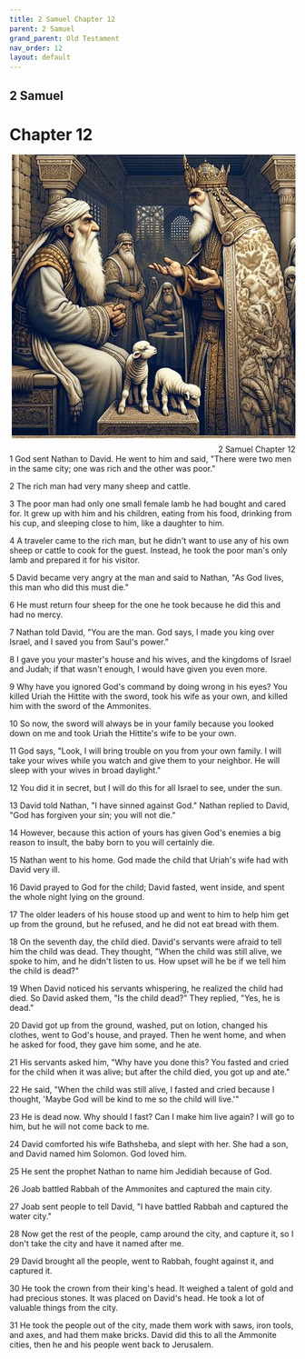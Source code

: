 ```yaml
---
title: 2 Samuel Chapter 12
parent: 2 Samuel
grand_parent: Old Testament
nav_order: 12
layout: default
---
```


## 2 Samuel

# Chapter 12

<div style="clear: both; text-align: right;">
    <img src="/assets/Image/2 Samuel/500/12.jpg" alt="2 Samuel Chapter 12" class="chapter-image" style="max-width: 100%; height: auto; float: right; margin: 0 0 10px 10px; padding-left: 10%;">
    <figcaption style="font-size: 14px;">2 Samuel Chapter 12</figcaption>
</div>
1 God sent Nathan to David. He went to him and said, "There were two men in the same city; one was rich and the other was poor."

2 The rich man had very many sheep and cattle.

3 The poor man had only one small female lamb he had bought and cared for. It grew up with him and his children, eating from his food, drinking from his cup, and sleeping close to him, like a daughter to him.

4 A traveler came to the rich man, but he didn't want to use any of his own sheep or cattle to cook for the guest. Instead, he took the poor man's only lamb and prepared it for his visitor.

5 David became very angry at the man and said to Nathan, "As God lives, this man who did this must die."

6 He must return four sheep for the one he took because he did this and had no mercy.

7 Nathan told David, "You are the man. God says, I made you king over Israel, and I saved you from Saul's power."

8 I gave you your master's house and his wives, and the kingdoms of Israel and Judah; if that wasn't enough, I would have given you even more.

9 Why have you ignored God's command by doing wrong in his eyes? You killed Uriah the Hittite with the sword, took his wife as your own, and killed him with the sword of the Ammonites.

10 So now, the sword will always be in your family because you looked down on me and took Uriah the Hittite's wife to be your own.

11 God says, "Look, I will bring trouble on you from your own family. I will take your wives while you watch and give them to your neighbor. He will sleep with your wives in broad daylight."

12 You did it in secret, but I will do this for all Israel to see, under the sun.

13 David told Nathan, "I have sinned against God." Nathan replied to David, "God has forgiven your sin; you will not die."

14 However, because this action of yours has given God's enemies a big reason to insult, the baby born to you will certainly die.

15 Nathan went to his home. God made the child that Uriah's wife had with David very ill.

16 David prayed to God for the child; David fasted, went inside, and spent the whole night lying on the ground.

17 The older leaders of his house stood up and went to him to help him get up from the ground, but he refused, and he did not eat bread with them.

18 On the seventh day, the child died. David's servants were afraid to tell him the child was dead. They thought, "When the child was still alive, we spoke to him, and he didn't listen to us. How upset will he be if we tell him the child is dead?"

19 When David noticed his servants whispering, he realized the child had died. So David asked them, "Is the child dead?" They replied, "Yes, he is dead."

20 David got up from the ground, washed, put on lotion, changed his clothes, went to God's house, and prayed. Then he went home, and when he asked for food, they gave him some, and he ate.

21 His servants asked him, "Why have you done this? You fasted and cried for the child when it was alive; but after the child died, you got up and ate."

22 He said, "When the child was still alive, I fasted and cried because I thought, 'Maybe God will be kind to me so the child will live.'"

23 He is dead now. Why should I fast? Can I make him live again? I will go to him, but he will not come back to me.

24 David comforted his wife Bathsheba, and slept with her. She had a son, and David named him Solomon. God loved him.

25 He sent the prophet Nathan to name him Jedidiah because of God.

26 Joab battled Rabbah of the Ammonites and captured the main city.

27 Joab sent people to tell David, "I have battled Rabbah and captured the water city."

28 Now get the rest of the people, camp around the city, and capture it, so I don't take the city and have it named after me.

29 David brought all the people, went to Rabbah, fought against it, and captured it.

30 He took the crown from their king's head. It weighed a talent of gold and had precious stones. It was placed on David's head. He took a lot of valuable things from the city.

31 He took the people out of the city, made them work with saws, iron tools, and axes, and had them make bricks. David did this to all the Ammonite cities, then he and his people went back to Jerusalem.



